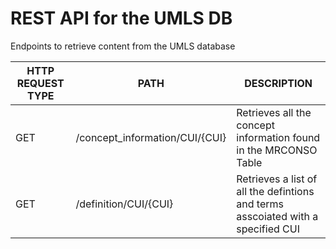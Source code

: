 # REST API for the UMLS DB

Endpoints to retrieve content from the UMLS database

| HTTP REQUEST TYPE | PATH | DESCRIPTION |
| --- | --- | --- |
| GET | /concept_information/CUI/{CUI} | Retrieves all the concept information found in the MRCONSO Table |
| GET | /definition/CUI/{CUI} | Retrieves a list of all the defintions and terms asscoiated with a specified CUI |
